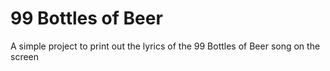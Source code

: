 # 99 Bottles of Beer

A simple project to print out the lyrics of the 99 Bottles of Beer song on the screen
